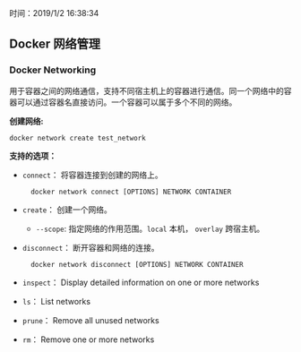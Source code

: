 时间：2019/1/2 16:38:34  

## Docker 网络管理  

### Docker Networking  

用于容器之间的网络通信，支持不同宿主机上的容器进行通信。同一个网络中的容器可以通过容器名直接访问。一个容器可以属于多个不同的网络。

**创建网络:**  

	docker network create test_network
**支持的选项：**

* `connect`：     将容器连接到创建的网络上。
	
		docker network connect [OPTIONS] NETWORK CONTAINER
* `create`：      创建一个网络。
	* `--scope`: 指定网络的作用范围。`local` 本机， `overlay` 跨宿主机。
* `disconnect`：  断开容器和网络的连接。

		docker network disconnect [OPTIONS] NETWORK CONTAINER
* `inspect`：     Display detailed information on one or more networks
* `ls`：          List networks
* `prune`：       Remove all unused networks
* `rm`：          Remove one or more networks




  

